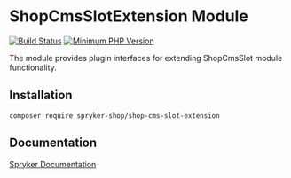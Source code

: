 # ShopCmsSlotExtension Module
[![Build Status](https://travis-ci.org/spryker-shop/shop-cms-slot-extension.svg)](https://travis-ci.org/spryker-shop/shop-cms-slot-extension)
[![Minimum PHP Version](https://img.shields.io/badge/php-%3E%3D%207.3-8892BF.svg)](https://php.net/)

The module provides plugin interfaces for extending ShopCmsSlot module functionality.

## Installation

```
composer require spryker-shop/shop-cms-slot-extension
```

## Documentation

[Spryker Documentation](https://academy.spryker.com/developing_with_spryker/module_guide/modules.html)
